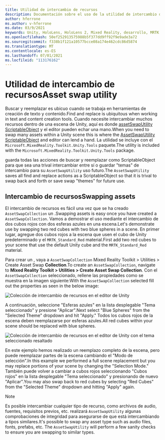 ```yaml
---
title: Utilidad de intercambio de recursos
description: Documentación sobre el uso de la utilidad de intercambio de recursos en MRTK para Unity.
author: hferrone
ms.author: v-hferrone
ms.date: 03/9/2021
keywords: Unity, HoloLens, HoloLens 2, Mixed Reality, desarrollo, MRTK
ms.openlocfilehash: 50ef252913575988b5f377dd9ff92f9e9ade3a72
ms.sourcegitcommit: f338b1f121a10577bcce08a174e462cdc86d5874
ms.translationtype: MT
ms.contentlocale: es-ES
ms.lasthandoff: 07/01/2021
ms.locfileid: "113176162"
---
```

# <a name="asset-swap-utility"></a><span data-ttu-id="5b18e-104">Utilidad de intercambio de recursos</span><span class="sxs-lookup"><span data-stu-id="5b18e-104">Asset swap utility</span></span>

<span data-ttu-id="5b18e-105">Buscar y reemplazar es ubicuo cuando se trabaja en herramientas de creación de texto y contenido.</span><span class="sxs-lookup"><span data-stu-id="5b18e-105">Find and replace is ubiquitous when working in text and content creation tools.</span></span> <span data-ttu-id="5b18e-106">Cuando necesite intercambiar muchos recursos dentro de una escena de Unity, aquí es donde [assetSwapUtility](xref:Microsoft.MixedReality.Toolkit.Utilities.Editor.AssetSwapUtility) [ScriptableObject](https://docs.unity3d.com/Manual/class-ScriptableObject.html) y el editor pueden echar una mano.</span><span class="sxs-lookup"><span data-stu-id="5b18e-106">When you need to swap many assets within a Unity scene this is where the [AssetSwapUtility](xref:Microsoft.MixedReality.Toolkit.Utilities.Editor.AssetSwapUtility) [ScriptableObject](https://docs.unity3d.com/Manual/class-ScriptableObject.html) and editor can lend a hand.</span></span> <span data-ttu-id="5b18e-107">La utilidad se incluye con el `Microsoft.MixedReality.Toolkit.Unity.Tools` paquete.</span><span class="sxs-lookup"><span data-stu-id="5b18e-107">The utility is included with the `Microsoft.MixedReality.Toolkit.Unity.Tools` package.</span></span>

<span data-ttu-id="5b18e-108">guarda todas las acciones de buscar y reemplazar como ScriptableObject para que sea una trival intercambiar entre sí o guardar "temas" de intercambio para su `AssetSwapUtility` uso futuro.</span><span class="sxs-lookup"><span data-stu-id="5b18e-108">The `AssetSwapUtility` saves all find and replace actions as a ScriptableObject so that it is trival to swap back and forth or save swap "themes" for future use.</span></span>

## <a name="swapping-assets"></a><span data-ttu-id="5b18e-109">Intercambio de recursos</span><span class="sxs-lookup"><span data-stu-id="5b18e-109">Swapping assets</span></span>

<span data-ttu-id="5b18e-110">El intercambio de recursos es fácil una vez que se ha creado `AssetSwapCollection` un .</span><span class="sxs-lookup"><span data-stu-id="5b18e-110">Swapping assets is easy once you have created a `AssetSwapCollection`.</span></span> <span data-ttu-id="5b18e-111">Vamos a demostrar el uso mediante el intercambio de dos cubos rojos con dos esferas azules en una escena.</span><span class="sxs-lookup"><span data-stu-id="5b18e-111">Let's demonstrate use by swapping two red cubes with two blue spheres in a scene.</span></span> <span data-ttu-id="5b18e-112">En primer lugar, agregue dos cubos rojos a la escena que usen el cubo de Unity predeterminado y el `MRTK_Standard_Red` material.</span><span class="sxs-lookup"><span data-stu-id="5b18e-112">First add two red cubes to your scene that use the default Unity cube and the `MRTK_Standard_Red` material.</span></span>

<span data-ttu-id="5b18e-113">Para crear un , vaya a `AssetSwapCollection` Mixed Reality Toolkit > Utilities > Create Asset Swap **Collection**.</span><span class="sxs-lookup"><span data-stu-id="5b18e-113">To create an `AssetSwapCollection`, navigate to **Mixed Reality Toolkit > Utilities > Create Asset Swap Collection**.</span></span> <span data-ttu-id="5b18e-114">Con el `AssetSwapCollection` seleccionado, rellene las propiedades como se muestra en la imagen siguiente:</span><span class="sxs-lookup"><span data-stu-id="5b18e-114">With the `AssetSwapCollection` selected fill out the properties as seen in the below image:</span></span>

![Colección de intercambio de recursos en el editor de Unity](images/asset-swap-img-01.png)

<span data-ttu-id="5b18e-116">A continuación, seleccione "Esferas azules" en la lista desplegable "Tema seleccionado" y presione "Aplicar".</span><span class="sxs-lookup"><span data-stu-id="5b18e-116">Next select "Blue Spheres" from the "Selected Theme" dropdown and hit "Apply."</span></span> <span data-ttu-id="5b18e-117">Todos los cubos rojos de la escena deben reemplazarse por esferas azules.</span><span class="sxs-lookup"><span data-stu-id="5b18e-117">All red cubes within your scene should be replaced with blue spheres.</span></span>

![Colección de intercambio de recursos en el editor de Unity con el tema seleccionado resaltado](images/asset-swap-img-02.png)

<span data-ttu-id="5b18e-119">En este ejemplo hemos realizado un reemplazo completo de la escena, pero puede reemplazar partes de la escena cambiando el "Modo de selección".</span><span class="sxs-lookup"><span data-stu-id="5b18e-119">In this example we performed a full scene replacement but you may replace portions of your scene by changing the "Selection Mode."</span></span> <span data-ttu-id="5b18e-120">También puede volver a cambiar a cubos rojos seleccionando "Cubos rojos" en la lista desplegable "Tema seleccionado" y presionando de nuevo "Aplicar".</span><span class="sxs-lookup"><span data-stu-id="5b18e-120">You may also swap back to red cubes by selecting "Red Cubes" from the "Selected Theme" dropdown and hitting "Apply" again.</span></span>

> [!NOTE]
> <span data-ttu-id="5b18e-121">Es posible intercambiar cualquier tipo de recurso, como archivos de audio, fuentes, requisitos previos, etc. realizará `AssetSwapUtility` algunas comprobaciones de integridad para asegurarse de que está intercambiando a tipos similares.</span><span class="sxs-lookup"><span data-stu-id="5b18e-121">It's possible to swap any asset type such as audio files, fonts, prefabs, etc. The `AssetSwapUtility` will perform a few sanity checks to ensure you are swapping to similar types.</span></span>
